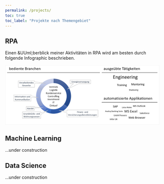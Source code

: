 ```yaml
---
permalink: /projects/
toc: true
toc_label: "Projekte nach Themengebiet"
---
```


<h2 id='robotic-process-automation'>RPA</h2>
<p>Einen &UUml;berblick meiner Aktivit&auml;ten in RPA wird am besten durch folgende Infographic beschrieben.</p>
<p><img src='../assets/images/project.rpa.infographic.png' /></p>

<h2 id='machine-learning'>Machine Learning</h2>
<p>...under construction</p>

<h2 id='data-science'>Data Science</h2>
<p>...under construction</p>